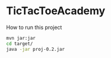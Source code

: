 # TicTacToeAcademy

How to run this project

```bash
mvn jar:jar
cd target/
java -jar proj-0.2.jar
```

